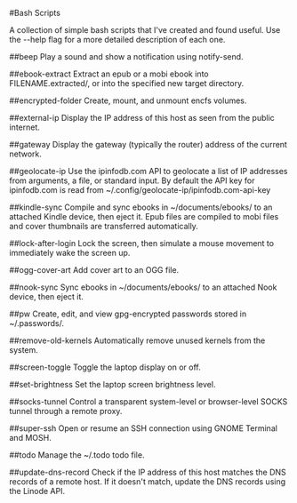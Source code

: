 #Bash Scripts

A collection of simple bash scripts that I've created and found useful.  Use the --help flag for a more detailed description of each one.

##beep
Play a sound and show a notification using notify-send.

##ebook-extract
Extract an epub or a mobi ebook into FILENAME.extracted/, or into the specified new target directory.

##encrypted-folder
Create, mount, and unmount encfs volumes.

##external-ip
Display the IP address of this host as seen from the public internet.

##gateway
Display the gateway (typically the router) address of the current network.

##geolocate-ip
Use the ipinfodb.com API to geolocate a list of IP addresses from arguments, a file, or standard input.  By default the API key for ipinfodb.com is read from ~/.config/geolocate-ip/ipinfodb.com-api-key

##kindle-sync
Compile and sync ebooks in ~/documents/ebooks/ to an attached Kindle device, then eject it.  Epub files are compiled to mobi files and cover thumbnails are transferred automatically.

##lock-after-login
Lock the screen, then simulate a mouse movement to immediately wake the screen up.

##ogg-cover-art
Add cover art to an OGG file.

##nook-sync
Sync ebooks in ~/documents/ebooks/ to an attached Nook device, then eject it.

##pw
Create, edit, and view gpg-encrypted passwords stored in ~/.passwords/.

##remove-old-kernels
Automatically remove unused kernels from the system.

##screen-toggle
Toggle the laptop display on or off.

##set-brightness
Set the laptop screen brightness level.

##socks-tunnel
Control a transparent system-level or browser-level SOCKS tunnel through a remote proxy.

##super-ssh
Open or resume an SSH connection using GNOME Terminal and MOSH.

##todo
Manage the ~/.todo todo file.

##update-dns-record
Check if the IP address of this host matches the DNS records of a remote host.  If it doesn't match, update the DNS records using the Linode API.
